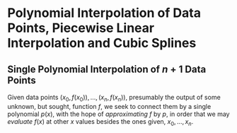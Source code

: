 # Polynomial Interpolation of Data Points, Piecewise Linear Interpolation and Cubic Splines

## Single Polynomial Interpolation of $n+1$ Data Points

Given data points $(x_0,f(x_0)),\dots,(x_n,f(x_n))$, presumably the output of some unknown, but sought, function $f$, we seek to connect them by a single polynomial $p(x)$, with the hope of *approximating* $f$ by $p$, in order that we may *evaluate* $f(x)$ at other $x$ values besides the ones given, $x_0,\dots,x_n$. 
